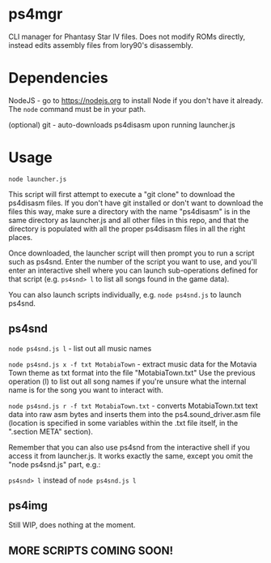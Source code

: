 # ps4mgr

CLI manager for Phantasy Star IV files. Does not modify ROMs directly, instead edits assembly files from lory90's disassembly.

# Dependencies

NodeJS - go to https://nodejs.org to install Node if you don't have it already. The ```node``` command must be in your path.

(optional) git - auto-downloads ps4disasm upon running launcher.js

# Usage

```node launcher.js```

This script will first attempt to execute a "git clone" to download the ps4disasm files. If you don't have git installed or don't want to download the files this way, make sure a directory with the name "ps4disasm" is in the same directory as launcher.js and all other files in this repo, and that the directory is populated with all the proper ps4disasm files in all the right places.

Once downloaded, the launcher script will then prompt you to run a script such as ps4snd. Enter the number of the script you want to use, and you'll enter an interactive shell where you can launch sub-operations defined for that script (e.g. ```ps4snd> l``` to list all songs found in the game data).

You can also launch scripts individually, e.g. ```node ps4snd.js``` to launch ps4snd.

## ps4snd

```node ps4snd.js l``` - list out all music names

```node ps4snd.js x -f txt MotabiaTown``` - extract music data for the Motavia Town theme as txt format into the file "MotabiaTown.txt" Use the previous operation (l) to list out all song names if you're unsure what the internal name is for the song you want to interact with.

```node ps4snd.js r -f txt MotabiaTown.txt``` - converts MotabiaTown.txt text data into raw asm bytes and inserts them into the ps4.sound_driver.asm file (location is specified in some variables within the .txt file itself, in the ".section META" section).

Remember that you can also use ps4snd from the interactive shell if you access it from launcher.js. It works exactly the same, except you omit the "node ps4snd.js" part, e.g.:

```ps4snd> l``` instead of ```node ps4snd.js l```

## ps4img

Still WIP, does nothing at the moment.

## MORE SCRIPTS COMING SOON!
